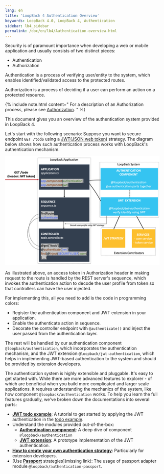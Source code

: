 ```yaml
---
lang: en
title: 'LoopBack 4 Authentication Overview'
keywords: LoopBack 4.0, LoopBack 4, Authentication
sidebar: lb4_sidebar
permalink: /doc/en/lb4/Authentication-overview.html
---
```


Security is of paramount importance when developing a web or mobile application
and usually consists of two distinct pieces:

- Authentication
- Authorization

Authentication is a process of verifying user/entity to the system, which
enables identified/validated access to the protected routes.

Authorization is a process of deciding if a user can perform an action on a
protected resource.

{% include note.html content=" For a description of an Authorization process, please see [Authorization](Loopback-component-authorization.md). " %}

This document gives you an overview of the authentication system provided in
LoopBack 4.

Let's start with the following scenario: Suppose you want to secure endpoint
`GET /todo` using a
[JWT(JSON web token)](https://github.com/auth0/node-jsonwebtoken#readme)
strategy. The diagram below shows how such authentication process works with
LoopBack's authentication mechanism.

![authentication_overview_request_handle_flow](./imgs/authentication/authentication-overview.png)

As illustrated above, an access token in Authorization header in making request
to the route is handled by the REST server's sequence, which invokes the
authentication action to decode the user profile from token so that controllers
can have the user injected.

For implementing this, all you need to add is the code in programming colors:

- Register the authentication component and JWT extension in your application.
- Enable the authenticate action in sequence.
- Decorate the controller endpoint with `@authenticate()` and inject the user
  passed from the authentication layer.

The rest will be handled by our authentication component
`@loopback/authentication`, which incorporates the authentication mechanism, and
the JWT extension `@loopback/jwt-authentication`, which helps in implementing
JWT-based authentication to the system and should be provided by extension
developers.

The authentication system is highly extensible and pluggable. It's easy to get
started with. While there are more advanced features to explorer - of which are
beneficial when you build more complicated and larger scale applications. it
requires understanding the mechanics of the system, like how component
`@loopback/authentication` works. To help you learn the full features gradually,
we've broken down the documentations into several parts:

- [**JWT todo example**](./tutorials/authentication/Authentication-Tutorial.md):
  A tutorial to get started by applying the JWT authentication in the
  [todo example](https://loopback.io/doc/en/lb4/todo-tutorial.html).
- Understand the modules provided out-of-the-box:
  - [**Authentication component**](missing_link): A deep dive of component
    `@loopback/authentication`
  - [**JWT extension**](JWT-authentication-extension.md): A prototype
    implementation of the JWT authentication.
- [**How to create your own authentication strategy**](missing_link):
  Particularly for extension developers.
- [Use [**Passport**](https://www.npmjs.com/package/passport)
  strategies](missing link): The usage of passport adapter module
  `@loopback/authentication-passport`.
